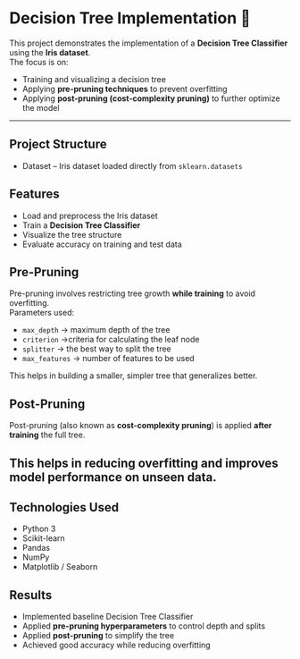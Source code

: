 # Decision Tree Implementation 🌳

This project demonstrates the implementation of a **Decision Tree Classifier** using the **Iris dataset**.  
The focus is on:
- Training and visualizing a decision tree  
- Applying **pre-pruning techniques** to prevent overfitting  
- Applying **post-pruning (cost-complexity pruning)** to further optimize the model  

---

## Project Structure
- Dataset – Iris dataset loaded directly from `sklearn.datasets`  



## Features
- Load and preprocess the Iris dataset  
- Train a **Decision Tree Classifier**  
- Visualize the tree structure  
- Evaluate accuracy on training and test data  


## Pre-Pruning
Pre-pruning involves restricting tree growth **while training** to avoid overfitting.  
Parameters used:
- `max_depth` → maximum depth of the tree  
- `criterion` →criteria for calculating the leaf node  
- `splitter` → the best way to split the tree
- `max_features` → number of features to be used 

This helps in building a smaller, simpler tree that generalizes better.  



## Post-Pruning
Post-pruning (also known as **cost-complexity pruning**) is applied **after training** the full tree.  


## This helps in reducing overfitting and improves model performance on unseen data. 



## Technologies Used
- Python 3  
- Scikit-learn  
- Pandas  
- NumPy  
- Matplotlib / Seaborn  



## Results
- Implemented baseline Decision Tree Classifier  
- Applied **pre-pruning hyperparameters** to control depth and splits  
- Applied **post-pruning** to simplify the tree  
- Achieved good accuracy while reducing overfitting  


